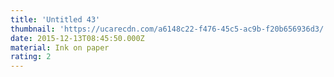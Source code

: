 ```yaml
---
title: 'Untitled 43'
thumbnail: 'https://ucarecdn.com/a6148c22-f476-45c5-ac9b-f20b656936d3/'
date: 2015-12-13T08:45:50.000Z
material: Ink on paper
rating: 2
---
```

